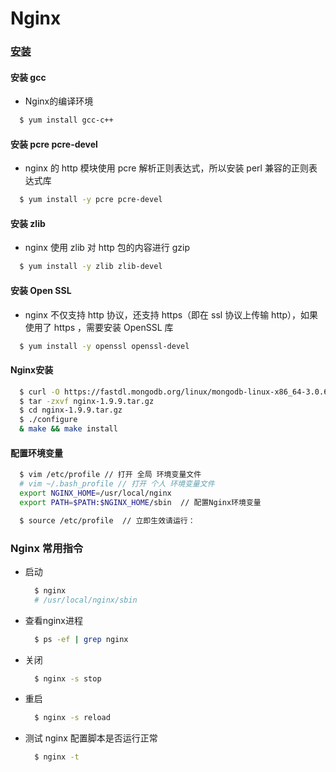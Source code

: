 # Nginx

### [安装](https://blog.csdn.net/qq_30038111/article/details/79410354)

#### 安装 gcc
  - Nginx的编译环境
```bash
  $ yum install gcc-c++
```

#### 安装 pcre pcre-devel
  - nginx 的 http 模块使用 pcre 解析正则表达式，所以安装 perl 兼容的正则表达式库
  ```bash
    $ yum install -y pcre pcre-devel
  ```

#### 安装 zlib
  - nginx 使用 zlib 对 http 包的内容进行 gzip
  ```bash
    $ yum install -y zlib zlib-devel
  ```

#### 安装 Open SSL
  - nginx 不仅支持 http 协议，还支持 https（即在 ssl 协议上传输 http），如果使用了 https ，需要安装 OpenSSL 库
  ```bash
    $ yum install -y openssl openssl-devel
  ```

#### Nginx安装

```bash
  $ curl -O https://fastdl.mongodb.org/linux/mongodb-linux-x86_64-3.0.6.tgz
  $ tar -zxvf nginx-1.9.9.tar.gz
  $ cd nginx-1.9.9.tar.gz
  $ ./configure
  & make && make install
```
#### 配置环境变量
```bash
  $ vim /etc/profile // 打开 全局 环境变量文件
  # vim ~/.bash_profile // 打开 个人 环境变量文件
  export NGINX_HOME=/usr/local/nginx
  export PATH=$PATH:$NGINX_HOME/sbin  // 配置Nginx环境变量

  $ source /etc/profile  // 立即生效请运行：
```

### Nginx 常用指令
- 启动
  ```bash
    $ nginx
    # /usr/local/nginx/sbin
  ```

- 查看nginx进程
  ```bash
    $ ps -ef | grep nginx
  ```

- 关闭
  ```bash
    $ nginx -s stop
  ```
- 重启
  ```bash
    $ nginx -s reload
  ```

- 测试 nginx 配置脚本是否运行正常
  ```bash
    $ nginx -t
  ```

